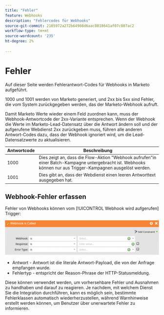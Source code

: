 ```yaml
---
title: "Fehler"
feature: Webhooks
description: "Fehlercodes für Webhooks"
source-git-commit: 2185972a272b64908d6aac8818641af07c807ac2
workflow-type: tm+mt
source-wordcount: '235'
ht-degree: 2%

---
```



# Fehler

Auf dieser Seite werden Fehlerantwort-Codes für Webhooks in Marketo aufgeführt.

1000 und 1001 werden von Marketo generiert, und 2xx bis 5xx sind Fehler, die vom System zurückgegeben werden, das der Marketo-Webhook aufruft.

Damit Marketo Werte wieder einem Feld zuordnen kann, muss der Webhook-Antwortcode der 2xx-Variante entsprechen. Wenn der Webhook die Werte im Marketo-Lead-Datensatz über die Antwort ändern soll und der aufgerufene Webdienst 2xx zurückgeben muss, führen alle anderen Antwort-Codes dazu, dass der Webhook ignoriert wird, um die Lead-Datensatzwerte zu aktualisieren.

| Antwortcode | Beschreibung |
| --- | --- |
| 1000 | Dies zeigt an, dass die Flow-Aktion &quot;Webhook aufrufen&quot;in einer Batch-Kampagne untergebracht ist. Webhooks können nur aus Trigger-Kampagnen ausgelöst werden. |
| 1001 | Dies gibt an, dass der Webdienst einen leeren Antworttext ausgegeben hat. |

## Webhook-Fehler erfassen

Fehler von Webhooks können vom [!UICONTROL Webhook wird aufgerufen] Trigger:

![Webhook wird aufgerufen](assets/webhook-called.png)

* Antwort - Antwort ist die literale Antwort-Payload, die von der Anfrage empfangen wurde.
* Fehlertyp - entspricht der Reason-Phrase der HTTP-Statusmeldung.

Diese können verwendet werden, um vorhersehbare Fehler und Ausnahmen zu handhaben und darauf zu reagieren. Je nachdem, mit welchem Dienst Sie die Integration durchführen, kann es möglich sein, bestimmte Fehlerklassen automatisch wiederherzustellen, während Warnhinweise erstellt werden können, um Benutzer über unerwartete Fehler zu informieren.
